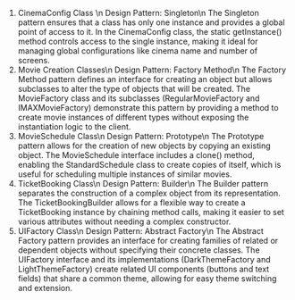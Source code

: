 1. CinemaConfig Class \n
Design Pattern: Singleton\n
The Singleton pattern ensures that a class has only one instance and provides a global point of access to it. In the CinemaConfig class, the static getInstance() method controls access to the single instance, making it ideal for managing global configurations like cinema name and number of screens.
3. Movie Creation Classes\n
Design Pattern: Factory Method\n
The Factory Method pattern defines an interface for creating an object but allows subclasses to alter the type of objects that will be created. The MovieFactory class and its subclasses (RegularMovieFactory and IMAXMovieFactory) demonstrate this pattern by providing a method to create movie instances of different types without exposing the instantiation logic to the client.
4. MovieSchedule Class\n
Design Pattern: Prototype\n
The Prototype pattern allows for the creation of new objects by copying an existing object. The MovieSchedule interface includes a clone() method, enabling the StandardSchedule class to create copies of itself, which is useful for scheduling multiple instances of similar movies.
5. TicketBooking Class\n
Design Pattern: Builder\n
The Builder pattern separates the construction of a complex object from its representation. The TicketBookingBuilder allows for a flexible way to create a TicketBooking instance by chaining method calls, making it easier to set various attributes without needing a complex constructor.
6. UIFactory Class\n
Design Pattern: Abstract Factory\n
The Abstract Factory pattern provides an interface for creating families of related or dependent objects without specifying their concrete classes. The UIFactory interface and its implementations (DarkThemeFactory and LightThemeFactory) create related UI components (buttons and text fields) that share a common theme, allowing for easy theme switching and extension.
